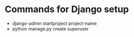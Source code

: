 # Commands for Django setup
* django-admin startproject project-name
* python manage.py create superuser